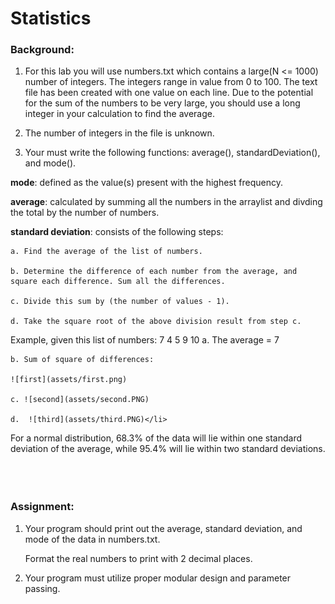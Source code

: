 # Statistics


### Background: 
1. For this lab you will use numbers.txt which contains a large(N <= 1000) number of integers. The integers range in value from 0 to 100. The text file has been created with one value on each line. Due to the potential for the sum of the numbers to be very large, you should use a long integer in your calculation to find the average.

2. The number of integers in the file is unknown.

3. Your must write the following functions: average(), standardDeviation(), and mode().  

**mode**: defined as the value(s) present with the highest frequency.

**average**: calculated by summing all the numbers in the arraylist and divding the total by the number of numbers.

**standard deviation**: consists of the following steps:
	
 	a. Find the average of the list of numbers. 

	b. Determine the difference of each number from the average, and square each difference. Sum all the differences. 
		
	c. Divide this sum by (the number of values - 1). 
		
	d. Take the square root of the above division result from step c. 

Example, given this list of numbers: 7 4 5 9 10
   	a. The average = 7 

	b. Sum of square of differences: 

   	![first](assets/first.png)

	c. ![second](assets/second.PNG)

	d.  ![third](assets/third.PNG)</li>

For a normal distribution, 68.3% of the data will lie within one standard deviation of the average, while 95.4% will lie within two standard deviations. 
<br></br><br></br>
### Assignment: 
1. Your program should print out the average, standard deviation, and mode of the data in numbers.txt.  

	Format the real numbers to print with 2 decimal places. 

2. Your program must utilize proper modular design and parameter passing. 

  

